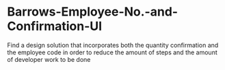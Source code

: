 # Barrows-Employee-No.-and-Confirmation-UI
Find a design solution that incorporates both the quantity confirmation and the employee code in order to reduce the amount of steps and the amount of developer work to be done
